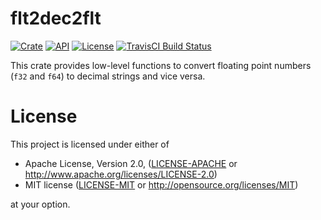# flt2dec2flt

[![Crate](https://img.shields.io/crates/v/flt2dec2flt.svg)](https://crates.io/crates/flt2dec2flt)
[![API](https://docs.rs/flt2dec2flt/badge.svg)](https://docs.rs/flt2dec2flt)
[![License](https://img.shields.io/crates/l/flt2dec2flt.svg)](https://github.com/eduardosm/rust-flt2dec2flt#license)
[![TravisCI Build Status](https://travis-ci.org/eduardosm/rust-flt2dec2flt.svg?branch=master)](https://travis-ci.org/eduardosm/rust-flt2dec2flt)

This crate provides low-level functions to convert floating point
numbers (`f32` and `f64`) to decimal strings and vice versa.

# License

This project is licensed under either of

 * Apache License, Version 2.0, ([LICENSE-APACHE](LICENSE-APACHE) or
   http://www.apache.org/licenses/LICENSE-2.0)
 * MIT license ([LICENSE-MIT](LICENSE-MIT) or
   http://opensource.org/licenses/MIT)

at your option.
